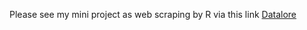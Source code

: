 Please see my mini project as web scraping by R via this link [Datalore](https://datalore.jetbrains.com/notebook/xh63hUlwjnQZ4dCW9mkZsm/xG7VNRYTd579Rwo0TpEhtp/)

